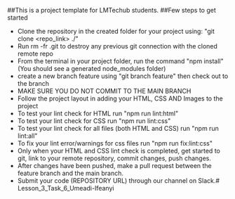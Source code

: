 ##This is a project template for LMTechub students.
##Few steps to get started
- Clone the repository in the created folder for your project using: "git clone <repo_link> ./"
- Run rm -fr .git to destroy any previous git connection with the cloned remote repo
- From the terminal in your project folder, run the command "npm install" (You should see a generated node_modules folder)
- create a new branch feature using "git branch feature" then check out to the branch
- MAKE SURE YOU DO NOT COMMIT TO THE MAIN BRANCH
- Follow the project layout in adding your HTML, CSS AND Images to the project
- To test your lint check for HTML run "npm run lint:html"
- To test your lint check for CSS run "npm run lint:css"
- To test your lint check for all files (both HTML and CSS) run "npm run lint:all"
- To fix your lint error/warnings for css files run "npm run fix:lint:css"
- Only when your HTML and CSS lint check is completed, get started to git, link to your remote repository, commit changes, push changes. 
- After changes have been pushed, make a pull request between the feature branch and the main branch.
- Submit your code (REPOSITORY URL) through our channel on Slack.# Lesson_3_Task_6_Umeadi-Ifeanyi
